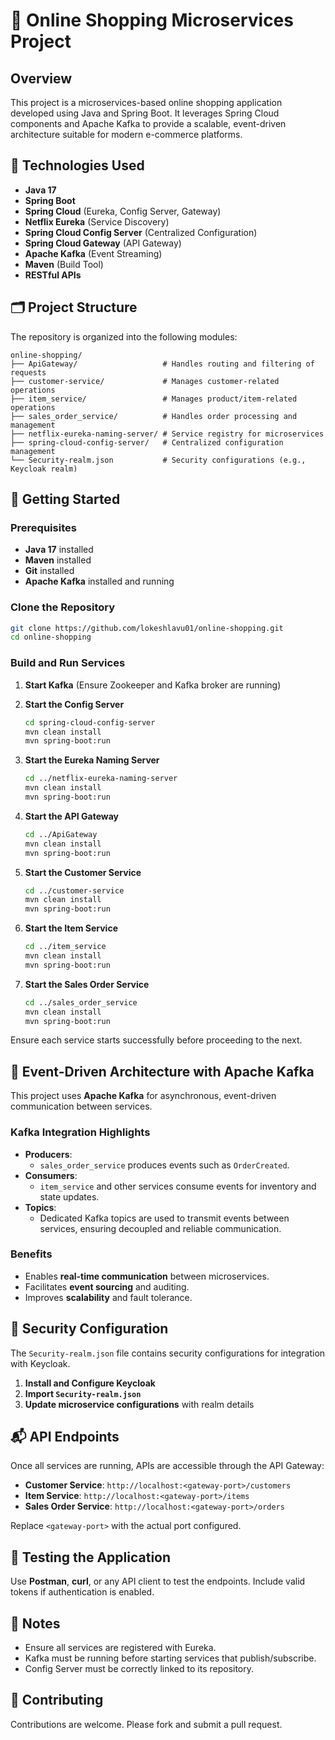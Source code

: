 
# 🛒 Online Shopping Microservices Project

## Overview

This project is a microservices-based online shopping application developed using Java and Spring Boot. It leverages Spring Cloud components and Apache Kafka to provide a scalable, event-driven architecture suitable for modern e-commerce platforms.

## 🧰 Technologies Used

- **Java 17**
- **Spring Boot**
- **Spring Cloud** (Eureka, Config Server, Gateway)
- **Netflix Eureka** (Service Discovery)
- **Spring Cloud Config Server** (Centralized Configuration)
- **Spring Cloud Gateway** (API Gateway)
- **Apache Kafka** (Event Streaming)
- **Maven** (Build Tool)
- **RESTful APIs**

## 🗂️ Project Structure

The repository is organized into the following modules:

```
online-shopping/
├── ApiGateway/                   # Handles routing and filtering of requests
├── customer-service/             # Manages customer-related operations
├── item_service/                 # Manages product/item-related operations
├── sales_order_service/          # Handles order processing and management
├── netflix-eureka-naming-server/ # Service registry for microservices
├── spring-cloud-config-server/   # Centralized configuration management
└── Security-realm.json           # Security configurations (e.g., Keycloak realm)
```

## 🚀 Getting Started

### Prerequisites

- **Java 17** installed
- **Maven** installed
- **Git** installed
- **Apache Kafka** installed and running

### Clone the Repository

```bash
git clone https://github.com/lokeshlavu01/online-shopping.git
cd online-shopping
```

### Build and Run Services

1. **Start Kafka** (Ensure Zookeeper and Kafka broker are running)

2. **Start the Config Server**

   ```bash
   cd spring-cloud-config-server
   mvn clean install
   mvn spring-boot:run
   ```

3. **Start the Eureka Naming Server**

   ```bash
   cd ../netflix-eureka-naming-server
   mvn clean install
   mvn spring-boot:run
   ```

4. **Start the API Gateway**

   ```bash
   cd ../ApiGateway
   mvn clean install
   mvn spring-boot:run
   ```

5. **Start the Customer Service**

   ```bash
   cd ../customer-service
   mvn clean install
   mvn spring-boot:run
   ```

6. **Start the Item Service**

   ```bash
   cd ../item_service
   mvn clean install
   mvn spring-boot:run
   ```

7. **Start the Sales Order Service**

   ```bash
   cd ../sales_order_service
   mvn clean install
   mvn spring-boot:run
   ```

Ensure each service starts successfully before proceeding to the next.

## 🧵 Event-Driven Architecture with Apache Kafka

This project uses **Apache Kafka** for asynchronous, event-driven communication between services.

### Kafka Integration Highlights

- **Producers**:
  - `sales_order_service` produces events such as `OrderCreated`.
- **Consumers**:
  - `item_service` and other services consume events for inventory and state updates.
- **Topics**:
  - Dedicated Kafka topics are used to transmit events between services, ensuring decoupled and reliable communication.

### Benefits

- Enables **real-time communication** between microservices.
- Facilitates **event sourcing** and auditing.
- Improves **scalability** and fault tolerance.

## 🔐 Security Configuration

The `Security-realm.json` file contains security configurations for integration with Keycloak.

1. **Install and Configure Keycloak**
2. **Import `Security-realm.json`**
3. **Update microservice configurations** with realm details

## 📬 API Endpoints

Once all services are running, APIs are accessible through the API Gateway:

- **Customer Service**: `http://localhost:<gateway-port>/customers`
- **Item Service**: `http://localhost:<gateway-port>/items`
- **Sales Order Service**: `http://localhost:<gateway-port>/orders`

Replace `<gateway-port>` with the actual port configured.

## 🧪 Testing the Application

Use **Postman**, **curl**, or any API client to test the endpoints. Include valid tokens if authentication is enabled.

## 📌 Notes

- Ensure all services are registered with Eureka.
- Kafka must be running before starting services that publish/subscribe.
- Config Server must be correctly linked to its repository.

## 🤝 Contributing

Contributions are welcome. Please fork and submit a pull request.
